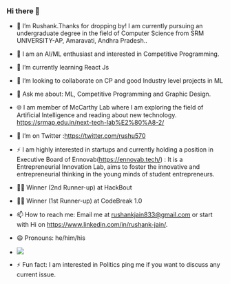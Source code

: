 ### Hi there 👋

<!--
**rushu570/rushu570** is a ✨ _special_ ✨ repository because its `README.md` (this file) appears on your GitHub profile.



-->

- 🔭 I’m Rushank.Thanks for dropping by! I am currently pursuing an undergraduate degree in the field of Computer Science from SRM UNIVERSITY-AP, Amaravati, Andhra Pradesh..

- 🤟 I am an AI/ML enthusiast and interested in Competitive Programming.

-  🌱 I’m currently learning React Js

- 👯 I’m looking to collaborate on CP and good Industry level projects in ML

- 💬 Ask me about: ML, Competitive Programming and Graphic Design.

- 🌐 I am member of McCarthy Lab where I am exploring the field of Artificial Intelligence and reading about new technology. https://srmap.edu.in/next-tech-lab%E2%80%A8-2/

- 🤔 I’m on Twitter :https://twitter.com/rushu570

- ⚡ I am highly interested in startups and currently holding a position in Executive Board of Ennovab(https://ennovab.tech/)  : It is a Entrepreneurial Innovation Lab, aims to foster the innovative and entrepreneurial thinking in the young minds of student entrepreneurs.

- 🏅🏅 Winner (2nd Runner-up) at HackBout 

- 🏅🏅 Winner (1st Runner-up) at CodeBreak 1.0

- 📫 How to reach me: Email me at rushankjain833@gmail.com or start with Hi on https://www.linkedin.com/in/rushank-jain/.

- 😄 Pronouns: he/him/his

- ![](https://media.giphy.com/media/ZVik7pBtu9dNS/giphy.gif)

- ⚡ Fun fact: I am interested in Politics ping me if you want to discuss any current issue.